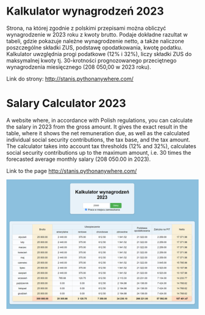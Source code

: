 # Kalkulator wynagrodzeń 2023

Strona, na której zgodnie z polskimi przepisami można obliczyć wynagrodzenie w 2023 roku z kwoty brutto. Podaje dokładne razultat w tabeli, gdzie pokazuje należne wynagrodzenie netto, a także naliczone poszczególne składki ZUS, podstawę opodatkowania, kwotę podatku. Kalkulator uwzględnia progi podatkowe (12% i 32%), liczy składki ZUS do maksymalnej kwoty tj. 30-krotności prognozowanego przeciętnego wynagrodzenia miesięcznego (208 050,00 w 2023 roku).

Link do strony:
http://stanis.pythonanywhere.com/



# Salary Calculator 2023

A website where, in accordance with Polish regulations, you can calculate the salary in 2023 from the gross amount. It gives the exact result in the table, where it shows the net remuneration due, as well as the calculated individual social security contributions, the tax base, and the tax amount. The calculator takes into account tax thresholds (12% and 32%), calculates social security contributions up to the maximum amount, i.e. 30 times the forecasted average monthly salary (208 050.00 in 2023).

Link to the page
http://stanis.pythonanywhere.com/


![My Image](salary_calc_screen.png)
